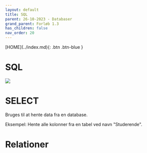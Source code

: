 ```yaml
---
layout: default
title: SQL
parent: 26-10-2023 - Databaser
grand_parent: Forløb 1.3
has_children: false
nav_order: 20
---
```


<span class="fs-1">
[HOME](../index.md){: .btn .btn-blue }
</span>

# SQL

![](./image/logo-sql.png)

# SELECT
Bruges til at hente data fra en database.

Eksempel: Hente alle kolonner fra en tabel ved navn "Studerende".

# Relationer